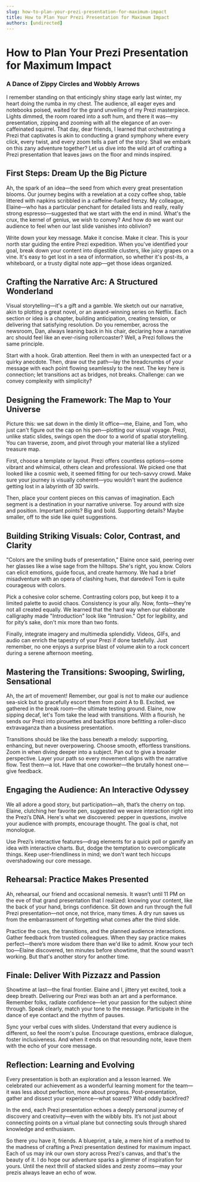 ```yaml
---
slug: how-to-plan-your-prezi-presentation-for-maximum-impact
title: How to Plan Your Prezi Presentation for Maximum Impact
authors: [undirected]
---
```



# How to Plan Your Prezi Presentation for Maximum Impact

### A Dance of Zippy Circles and Wobbly Arrows

I remember standing on that enticingly shiny stage early last winter, my heart doing the rumba in my chest. The audience, all eager eyes and notebooks poised, waited for the grand unveiling of my Prezi masterpiece. Lights dimmed, the room roared into a soft hum, and there it was—my presentation, zipping and zooming with all the elegance of an over-caffeinated squirrel. That day, dear friends, I learned that orchestrating a Prezi that captivates is akin to conducting a grand symphony where every click, every twist, and every zoom tells a part of the story. Shall we embark on this zany adventure together? Let us dive into the wild art of crafting a Prezi presentation that leaves jaws on the floor and minds inspired.

## First Steps: Dream Up the Big Picture

Ah, the spark of an idea—the seed from which every great presentation blooms. Our journey begins with a revelation at a cozy coffee shop, table littered with napkins scribbled in a caffeine-fueled frenzy. My colleague, Elaine—who has a particular penchant for detailed lists and really, really strong espresso—suggested that we start with the end in mind. What's the crux, the kernel of genius, we wish to convey? And how do we want our audience to feel when our last slide vanishes into oblivion?

Write down your key message. Make it concise. Make it clear. This is your north star guiding the entire Prezi expedition. When you've identified your goal, break down your content into digestible clusters, like juicy grapes on a vine. It's easy to get lost in a sea of information, so whether it's post-its, a whiteboard, or a trusty digital note app—get those ideas organized.

## Crafting the Narrative Arc: A Structured Wonderland

Visual storytelling—it's a gift and a gamble. We sketch out our narrative, akin to plotting a great novel, or an award-winning series on Netflix. Each section or idea is a chapter, building anticipation, creating tension, or delivering that satisfying resolution. Do you remember, across the newsroom, Dan, always leaning back in his chair, declaring how a narrative arc should feel like an ever-rising rollercoaster? Well, a Prezi follows the same principle.

Start with a hook. Grab attention. Reel them in with an unexpected fact or a quirky anecdote. Then, draw out the path—lay the breadcrumbs of your message with each point flowing seamlessly to the next. The key here is connection; let transitions act as bridges, not breaks. Challenge: can we convey complexity with simplicity?

## Designing the Framework: The Map to Your Universe

Picture this: we sat down in the dimly lit office—me, Elaine, and Tom, who just can't figure out the cap on his pen—plotting our visual voyage. Prezi, unlike static slides, swings open the door to a world of spatial storytelling. You can traverse, zoom, and pivot through your material like a stylized treasure map.

First, choose a template or layout. Prezi offers countless options—some vibrant and whimsical, others clean and professional. We picked one that looked like a cosmic web, it seemed fitting for our tech-savvy crowd. Make sure your journey is visually coherent—you wouldn't want the audience getting lost in a labyrinth of 3D swirls.

Then, place your content pieces on this canvas of imagination. Each segment is a destination in your narrative universe. Toy around with size and position. Important points? Big and bold. Supporting details? Maybe smaller, off to the side like quiet suggestions.

## Building Striking Visuals: Color, Contrast, and Clarity

"Colors are the smiling buds of presentation," Elaine once said, peering over her glasses like a wise sage from the hilltops. She's right, you know. Colors can elicit emotions, guide focus, and create harmony. We had a brief misadventure with an opera of clashing hues, that daredevil Tom is quite courageous with colors.

Pick a cohesive color scheme. Contrasting colors pop, but keep it to a limited palette to avoid chaos. Consistency is your ally. Now, fonts—they're not all created equally. We learned that the hard way when our elaborate calligraphy made "Introduction" look like "Intrusion." Opt for legibility, and for pity’s sake, don't mix more than two fonts.

Finally, integrate imagery and multimedia splendidly. Videos, GIFs, and audio can enrich the tapestry of your Prezi if done tastefully. Just remember, no one enjoys a surprise blast of volume akin to a rock concert during a serene afternoon meeting.

## Mastering the Transitions: Swooping, Swirling, Sensational

Ah, the art of movement! Remember, our goal is not to make our audience sea-sick but to gracefully escort them from point A to B. Excited, we gathered in the break room—the ultimate testing ground. Elaine, now sipping decaf, let's Tom take the lead with transitions. With a flourish, he sends our Prezi into pirouettes and backflips more befitting a roller-disco extravaganza than a business presentation.

Transitions should be like the bass beneath a melody: supporting, enhancing, but never overpowering. Choose smooth, effortless transitions. Zoom in when diving deeper into a subject. Pan out to give a broader perspective. Layer your path so every movement aligns with the narrative flow. Test them—a lot. Have that one coworker—the brutally honest one—give feedback.

## Engaging the Audience: An Interactive Odyssey

We all adore a good story, but participation—ah, that’s the cherry on top. Elaine, clutching her favorite pen, suggested we weave interaction right into the Prezi’s DNA. Here's what we discovered: pepper in questions, involve your audience with prompts, encourage thought. The goal is chat, not monologue.

Use Prezi’s interactive features—drag elements for a quick poll or gamify an idea with interactive charts. But, dodge the temptation to overcomplicate things. Keep user-friendliness in mind; we don't want tech hiccups overshadowing our core message.

## Rehearsal: Practice Makes Presented

Ah, rehearsal, our friend and occasional nemesis. It wasn’t until 11 PM on the eve of that grand presentation that I realized: knowing your content, like the back of your hand, brings confidence. Sit down and run through the full Prezi presentation—not once, not thrice, many times. A dry run saves us from the embarrassment of forgetting what comes after the third slide.

Practice the cues, the transitions, and the planned audience interactions. Gather feedback from trusted colleagues. When they say practice makes perfect—there’s more wisdom there than we'd like to admit. Know your tech too—Elaine discovered, ten minutes before showtime, that the sound wasn’t working. But that's another story for another time.

## Finale: Deliver With Pizzazz and Passion

Showtime at last—the final frontier. Elaine and I, jittery yet excited, took a deep breath. Delivering our Prezi was both an art and a performance. Remember folks, radiate confidence—let your passion for the subject shine through. Speak clearly, match your tone to the message. Participate in the dance of eye contact and the rhythm of pauses.

Sync your verbal cues with slides. Understand that every audience is different, so feel the room's pulse. Encourage questions, embrace dialogue, foster inclusiveness. And when it ends on that resounding note, leave them with the echo of your core message.

## Reflection: Learning and Evolving

Every presentation is both an exploration and a lesson learned. We celebrated our achievement as a wonderful learning moment for the team—it was less about perfection, more about progress. Post-presentation, gather and dissect your experience—what soared? What oddly backfired?

In the end, each Prezi presentation echoes a deeply personal journey of discovery and creativity—even with the wibbly bits. It’s not just about connecting points on a virtual plane but connecting souls through shared knowledge and enthusiasm.

So there you have it, friends. A blueprint, a tale, a mere hint of a method to the madness of crafting a Prezi presentation destined for maximum impact. Each of us may ink our own story across Prezi's canvas, and that's the beauty of it. I do hope our adventure sparks a glimmer of inspiration for yours. Until the next thrill of stacked slides and zesty zooms—may your prezis always leave an echo of wow.